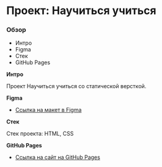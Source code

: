 # Проект: Научиться учиться

### Обзор
* Интро
* Figma
* Стек
* GitHub Pages

**Интро**

Проект Научиться учиться со статической версткой.

**Figma**

* [Ссылка на макет в Figma](https://www.figma.com/file/4Xj9xAwUzLNv6W7AEVcMnx/long-brief?node-id=0%3A1&t=amK1PiIF16VaywpB-1)

**Стек**

Стек проекта: HTML, CSS

**GitHub Pages**

* [Ссылка на сайт на GitHub Pages](https://violet-dub.github.io/how-to-learn-plus/)
